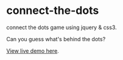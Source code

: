 connect-the-dots
==========

connect the dots game using jquery & css3.

Can you guess what's behind the dots?

[View live demo here](http://caitriona.github.com/connect-the-dots/).